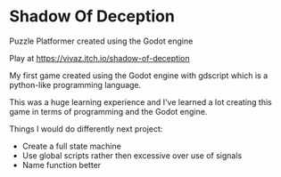 # Shadow Of Deception
Puzzle Platformer created using the Godot engine

Play at https://vivaz.itch.io/shadow-of-deception

My first game created using the Godot engine with gdscript which is a python-like programming language.

This was a huge learning experience and I've learned a lot creating this game in terms of programming and the Godot engine.

Things I would do differently next project:
- Create a full state machine
- Use global scripts rather then excessive over use of signals
- Name function better

